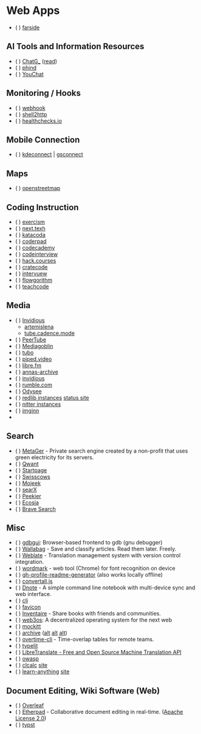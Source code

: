 # Web Apps

* ( ) [farside](https://farside.link/)

## AI Tools and Information Resources
* ( ) [ChatG_](https://chat.openai.com/chat) ([read](https://martinfowler.com/articles/2023-chatgpt-xu-hao.html))
* ( ) [phind]()
* ( ) [YouChat](https://youchat.com/)

## Monitoring / Hooks
* ( ) [webhook](https://github.com/adnanh/webhook)
* ( ) [shell2http](https://github.com/msoap/shell2http)
* ( ) [healthchecks.io](https://healthchecks.io/)

## Mobile Connection
* ( ) [kdeconnect](https://apps.kde.org/kdeconnect/) | [gsconnect](https://github.com/GSConnect/gnome-shell-extension-gsconnect)

## Maps
* ( ) [openstreetmap](https://www.openstreetmap.org/)

## Coding Instruction
* ( ) [exercism]()
* ( ) [next.texh](https://next.tech/)
* ( ) [katacoda](https://www.katacoda.com/)
* ( ) [coderpad](https://coderpad.io/)
* ( ) [codecademy](https://codecademy.com/)
* ( ) [codeinterview](https://codeinterview.io/)
* ( ) [hack.courses](https://hack.courses/)
* ( ) [cratecode](https://cratecode.com/)
* ( ) [intervuew](https://www.intervue.io/)
* ( ) [flowgorithm](http://www.flowgorithm.org/)
* ( ) [teachcode](https://github.com/madlabsinc/teachcode)

## Media
* ( ) [Invidious](https://invidious.io/)
  - [artemislena](https://yt.artemislena.eu/)
  - [tube.cadence.mode](https://tube.cadence.moe/)
* ( ) [PeerTube](https://framagit.org/chocobozzz/PeerTube)
* ( ) [Mediagoblin](http://mediagoblin.org/)
* ( ) [tubo](https://migalmoreno.com/projects/tubo.html)
* ( ) [piped.video](https://piped.video/trending)
* ( ) [libre.fm](https://libre.fm/)
* ( ) [annas-archive](https://annas-archive.org/)
* ( ) [invidious](https://github.com/iv-org/invidious)
* ( ) [rumble.com](https://rumble.com/)
* ( ) [Odysee](https://odysee.com/)
* ( ) [redlib instances](https://github.com/redlib-org/redlib-instances/blob/main/instances.md) [status site](https://stats.uptimerobot.com/mpmqAs1G2Q)
* ( ) [nitter instances](https://github.com/zedeus/nitter/wiki/Instances)
* ( ) [imginn](https://imginn.com/)
*

## Search
* ( ) [MetaGer](https://metager.de/en) - Private search engine created by a non-profit that uses green electricity for its servers. 
* ( ) [Qwant](https://www.qwant.com/?l=en)
* ( ) [Startpage](https://www.startpage.com/)
* ( ) [Swisscows](https://swisscows.com/en)
* ( ) [Mojeek](https://www.mojeek.com/)
* ( ) [searX](https://searx.info/)
* ( ) [Peekier](https://peekier.com/)
* ( ) [Ecosia](https://www.ecosia.org/)
* ( ) [Brave Search](https://search.brave.com/)

## Misc
* ( ) [gdbgui](https://github.com/cs01/gdbgui): Browser-based frontend to gdb (gnu debugger)
* ( ) [Wallabag](https://wallabag.org/en) - Save and classify articles. Read them later. Freely.
* ( ) [Weblate](https://weblate.org/) - Translation management system with version control integration.
* ( ) [wordmark](https://wordmark.it/) - web tool (Chrome) for font recognition on device
* ( ) [gh-profile-readme-generator](https://rahuldkjain.github.io/gh-profile-readme-generator/)  (also works locally offline)
* ( ) [convertall.js](http://convertall-js.bellz.org/)
* ( ) [Dnote](https://www.getdnote.com/) - A simple command line notebook with multi-device sync and web interface.
* ( ) [cli](https://github.com/cloverleaf/cli)
* ( ) [favicon](https://favicon.io/)
* ( ) [Inventaire](https://inventaire.io/welcome) - Share books with friends and communities. 
* ( ) [web3os](https://web3os.sh/): A decentralized operating system for the next web
* ( ) [mockitt](https://mockitt.wondershare.com/home.html)
* ( ) [archive](https://archive.is/) ([alt](https://archive.ph/) [alt](https://archive.ph/) [alt](https://archive.today/))
* ( ) [overtime-cli](https://github.com/diit/overtime-cli) - Time-overlap tables for remote teams.
* ( ) [typelit](https://www.typelit.io/)
* ( ) [LibreTranslate - Free and Open Source Machine Translation API](https://libretranslate.com/)
* ( ) [owasp](https://owasp.org/)
* ( ) [clcalc](https://github.com/ovk/clcalc) [site](https://clcalc.net/)
* ( ) [learn-anything](https://github.com/learn-anything/learn-anything.xyz) [site](https://learn-anything.xyz/)

## Document Editing, Wiki Software (Web)
* ( ) [Overleaf](https://www.overleaf.com/)
* ( ) [Etherpad](http://etherpad.org/) - Collaborative document editing in real-time. ([Apache License 2.0](https://github.com/ether/etherpad-lite/blob/develop/LICENSE))
* ( ) [typst](https://typst.app/)

